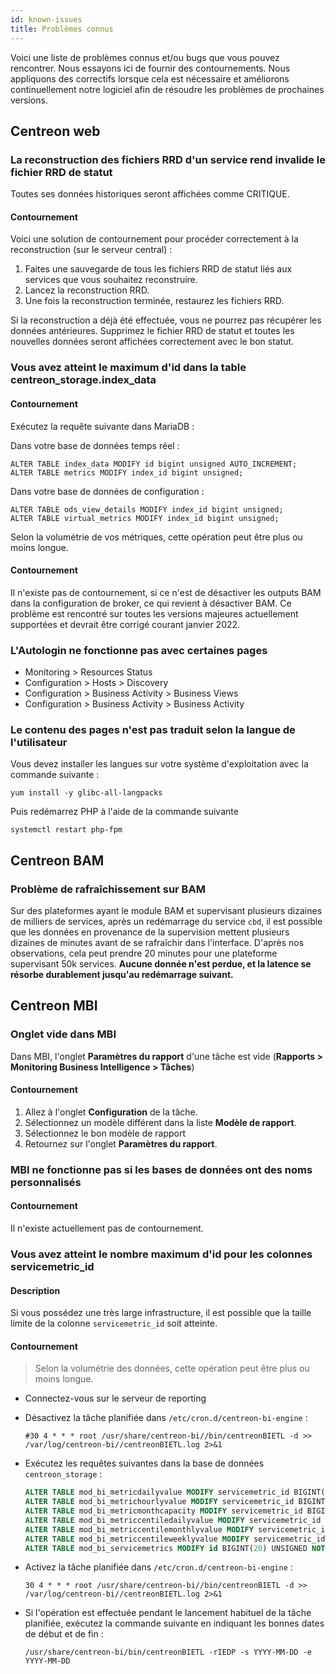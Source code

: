 ```yaml
---
id: known-issues
title: Problèmes connus
---
```


Voici une liste de problèmes connus et/ou bugs que vous pouvez rencontrer.
Nous essayons ici de fournir des contournements.
Nous appliquons des correctifs lorsque cela est nécessaire et améliorons continuellement notre logiciel afin de résoudre les problèmes de prochaines versions.

## Centreon web

### La reconstruction des fichiers RRD d'un service rend invalide le fichier RRD de statut

Toutes ses données historiques seront affichées comme CRITIQUE.

#### Contournement

Voici une solution de contournement pour procéder correctement à la reconstruction (sur le serveur central) :

1. Faites une sauvegarde de tous les fichiers RRD de statut liés aux services que vous souhaitez reconstruire.
2. Lancez la reconstruction RRD.
3. Une fois la reconstruction terminée, restaurez les fichiers RRD.

Si la reconstruction a déjà été effectuée, vous ne pourrez pas récupérer les données antérieures. Supprimez le fichier RRD de statut et toutes les nouvelles données seront affichées correctement avec le bon statut.

### Vous avez atteint le maximum d'id dans la table centreon_storage.index_data

#### Contournement

Exécutez la requête suivante dans MariaDB :

Dans votre base de données temps réel :

```mysql
ALTER TABLE index_data MODIFY id bigint unsigned AUTO_INCREMENT;
ALTER TABLE metrics MODIFY index_id bigint unsigned;
```

Dans votre base de données de configuration :

```mysql
ALTER TABLE ods_view_details MODIFY index_id bigint unsigned;
ALTER TABLE virtual_metrics MODIFY index_id bigint unsigned;
```

Selon la volumétrie de vos métriques, cette opération peut être plus ou moins longue.

#### Contournement

Il n'existe pas de contournement, si ce n'est de désactiver les outputs BAM dans la configuration de broker, ce qui revient à désactiver BAM. Ce problème est rencontré sur toutes les versions majeures actuellement supportées et devrait être corrigé courant janvier 2022.

### L'Autologin ne fonctionne pas avec certaines pages

* Monitoring > Resources Status
* Configuration > Hosts > Discovery
* Configuration > Business Activity > Business Views
* Configuration > Business Activity > Business Activity

### Le contenu des pages n'est pas traduit selon la langue de l'utilisateur

Vous devez installer les langues sur votre système d'exploitation avec la commande suivante :

```shell
yum install -y glibc-all-langpacks
```

Puis redémarrez PHP à l'aide de la commande suivante

```shell
systemctl restart php-fpm
```

## Centreon BAM

### Problème de rafraîchissement sur BAM

Sur des plateformes ayant le module BAM et supervisant plusieurs dizaines de milliers de services, après un redémarrage du service `cbd`, il est possible que les données en provenance de la supervision mettent plusieurs dizaines de minutes avant de se rafraîchir dans l'interface. D'après nos observations, cela peut prendre 20 minutes pour une plateforme supervisant 50k services. **Aucune donnée n'est perdue, et la latence se résorbe durablement jusqu'au redémarrage suivant.**

## Centreon MBI

### Onglet vide dans MBI

Dans MBI, l'onglet **Paramètres du rapport** d'une tâche est vide (**Rapports > Monitoring Business Intelligence > Tâches**)

#### Contournement

1. Allez à l'onglet **Configuration** de la tâche.
2. Sélectionnez un modèle différent dans la liste **Modèle de rapport**.
3. Sélectionnez le bon modèle de rapport
4. Retournez sur l'onglet **Paramètres du rapport**.

### MBI ne fonctionne pas si les bases de données ont des noms personnalisés

#### Contournement

Il n'existe actuellement pas de contournement.

### Vous avez atteint le nombre maximum d'id pour les colonnes servicemetric_id

#### Description

Si vous possédez une très large infrastructure, il est possible que la taille limite de la colonne `servicemetric_id` soit atteinte.

#### Contournement

> Selon la volumétrie des données, cette opération peut être plus ou moins longue.

* Connectez-vous sur le serveur de reporting
* Désactivez la tâche planifiée dans `/etc/cron.d/centreon-bi-engine` :

    ```shell
    #30 4 * * * root /usr/share/centreon-bi//bin/centreonBIETL -d >> /var/log/centreon-bi//centreonBIETL.log 2>&1
    ```

* Exécutez les requêtes suivantes dans la base de données `centreon_storage` :

    ```sql
    ALTER TABLE mod_bi_metricdailyvalue MODIFY servicemetric_id BIGINT(20) UNSIGNED NOT NULL;
    ALTER TABLE mod_bi_metrichourlyvalue MODIFY servicemetric_id BIGINT(20) UNSIGNED NOT NULL;
    ALTER TABLE mod_bi_metricmonthcapacity MODIFY servicemetric_id BIGINT(20) UNSIGNED NOT NULL;
    ALTER TABLE mod_bi_metriccentiledailyvalue MODIFY servicemetric_id BIGINT(20) UNSIGNED NOT NULL;
    ALTER TABLE mod_bi_metriccentilemonthlyvalue MODIFY servicemetric_id BIGINT(20) UNSIGNED NOT NULL;
    ALTER TABLE mod_bi_metriccentileweeklyvalue MODIFY servicemetric_id BIGINT(20) UNSIGNED NOT NULL;
    ALTER TABLE mod_bi_servicemetrics MODIFY id BIGINT(20) UNSIGNED NOT NULL AUTO_INCREMENT;
    ```

* Activez la tâche planifiée dans `/etc/cron.d/centreon-bi-engine` :

    ```shell
    30 4 * * * root /usr/share/centreon-bi//bin/centreonBIETL -d >> /var/log/centreon-bi//centreonBIETL.log 2>&1
    ```

* Si l'opération est effectuée pendant le lancement habituel de la tâche planifiée, exécutez la commande suivante en indiquant les bonnes dates de début et de fin :

    ```shell
    /usr/share/centreon-bi/bin/centreonBIETL -rIEDP -s YYYY-MM-DD -e YYYY-MM-DD
    ```
